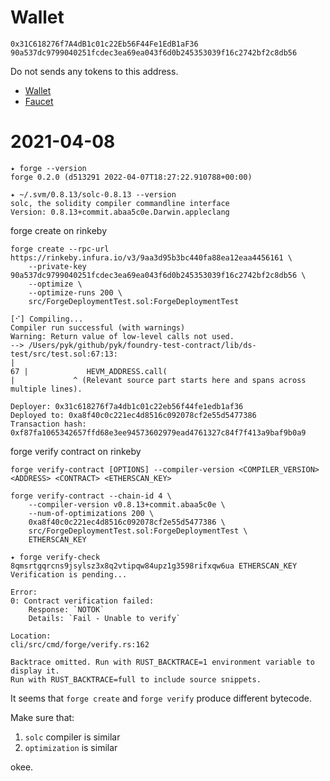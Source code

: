 # Wallet

    0x31C618276f7A4dB1c01c22Eb56F44Fe1EdB1aF36
    90a537dc9799040251fcdec3ea69ea043f6d0b245353039f16c2742bf2c8db56

Do not sends any tokens to this address.

- [Wallet](https://rinkeby.etherscan.io/address/0x31c618276f7a4db1c01c22eb56f44fe1edb1af36)
- [Faucet](https://rinkebyfaucet.com/)


# 2021-04-08

    ✦ forge --version
    forge 0.2.0 (d513291 2022-04-07T18:27:22.910788+00:00)

    ✦ ~/.svm/0.8.13/solc-0.8.13 --version
    solc, the solidity compiler commandline interface
    Version: 0.8.13+commit.abaa5c0e.Darwin.appleclang


forge create on rinkeby

    forge create --rpc-url https://rinkeby.infura.io/v3/9aa3d95b3bc440fa88ea12eaa4456161 \
        --private-key 90a537dc9799040251fcdec3ea69ea043f6d0b245353039f16c2742bf2c8db56 \
        --optimize \
        --optimize-runs 200 \
        src/ForgeDeploymentTest.sol:ForgeDeploymentTest

    [⠊] Compiling...
    Compiler run successful (with warnings)
    Warning: Return value of low-level calls not used.
    --> /Users/pyk/github/pyk/foundry-test-contract/lib/ds-test/src/test.sol:67:13:
    |
    67 |             HEVM_ADDRESS.call(
    |             ^ (Relevant source part starts here and spans across multiple lines).

    Deployer: 0x31c618276f7a4db1c01c22eb56f44fe1edb1af36
    Deployed to: 0xa8f40c0c221ec4d8516c092078cf2e55d5477386
    Transaction hash: 0xf87fa1065342657ffd68e3ee94573602979ead4761327c84f7f413a9baf9b0a9

forge verify contract on rinkeby

    forge verify-contract [OPTIONS] --compiler-version <COMPILER_VERSION> <ADDRESS> <CONTRACT> <ETHERSCAN_KEY>

    forge verify-contract --chain-id 4 \
        --compiler-version v0.8.13+commit.abaa5c0e \
        --num-of-optimizations 200 \
        0xa8f40c0c221ec4d8516c092078cf2e55d5477386 \
        src/ForgeDeploymentTest.sol:ForgeDeploymentTest \
        ETHERSCAN_KEY

    ✦ forge verify-check 8qmsrtgqrcns9jsylsz3x8q2vtipqw84upz1g3598rifxqw6ua ETHERSCAN_KEY
    Verification is pending...

    Error:
    0: Contract verification failed:
        Response: `NOTOK`
        Details: `Fail - Unable to verify`

    Location:
    cli/src/cmd/forge/verify.rs:162

    Backtrace omitted. Run with RUST_BACKTRACE=1 environment variable to display it.
    Run with RUST_BACKTRACE=full to include source snippets.

It seems that `forge create` and `forge verify` produce different bytecode.

Make sure that:

1. `solc` compiler is similar
2. `optimization` is similar

okee.

